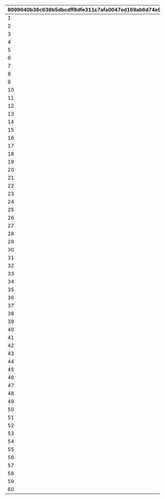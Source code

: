 |8099040b38c638b5dbcdff8dfe311c7afa0047ed169ab6d74e9650c83df98d27|76ac45347a3173e5bde32d74e4587079752a8720bfa1afccbc6da328d84cfce0|5601b507415627af5ddb4a70d27bc9a814ad064f874d77e1e6a2424f501a34b2|6cfd02f520a00fd090f82cb5a512dbf570733412c643d9940fc47f9e882f48d8|b851d786d1e21422b6f33b7bd586a337269f3ca22e6dfba36bc1baf6d5d55b4b|
| --- | --- | --- | --- | --- |
|1|1|2|3|10201|
|2|2|2|3|10202|
|3|3|2|3|10203|
|4|4|2|10|10301|
|5|5|2|10|10302|
|6|6|2|10|10303|
|7|7|2|10|10304|
|8|8|2|20|10401|
|9|9|2|20|10402|
|10|10|2|20|10403|
|11|11|2|20|10404|
|12|12|2|20|10405|
|13|13|2|20|10406|
|14|14|2|20|10407|
|15|15|2|20|10408|
|16|16|2|20|10409|
|17|1|1|3|10701|
|18|2|1|3|10601|
|19|3|1|3|10602|
|20|4|1|3|10603|
|21|5|1|3|10604|
|22|6|1|10|11301|
|23|7|1|10|11302|
|24|8|1|10|11303|
|25|9|1|20|11401|
|26|10|1|20|11402|
|27|11|1|20|11403|
|28|12|1|20|11601|
|29|13|1|20|11602|
|30|14|1|20|11603|
|31|15|1|20|11604|
|32|16|1|20|11605|
|33|17|1|20|11606|
|34|18|1|20|11101|
|35|19|1|20|11102|
|36|20|1|20|11103|
|37|21|1|20|11701|
|38|22|1|20|11702|
|39|23|1|20|11703|
|40|1|3|3|10501|
|41|2|3|3|10502|
|42|3|3|3|10503|
|43|4|3|10|11201|
|44|5|3|10|10801|
|45|6|3|10|10802|
|46|7|3|10|10803|
|47|8|3|10|10804|
|48|9|3|20|10901|
|49|10|3|20|10902|
|50|11|3|20|10903|
|51|12|3|20|10904|
|52|13|3|20|11001|
|53|14|3|20|11002|
|54|15|3|20|11003|
|55|16|3|20|11501|
|56|17|3|20|11502|
|57|18|3|20|11503|
|58|19|3|20|11504|
|59|20|3|20|11505|
|60|21|3|20|11506|